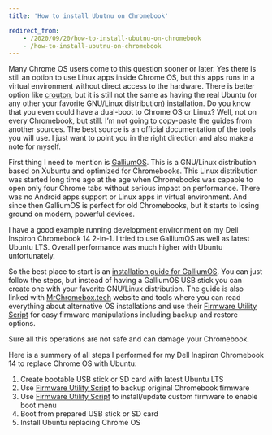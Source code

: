 ```yaml
---
title: 'How to install Ubutnu on Chromebook'

redirect_from:
    - /2020/09/20/how-to-install-ubutnu-on-chromebook
    - /how-to-install-ubutnu-on-chromebook
---
```


Many Chrome OS users come to this question sooner or later. Yes there is still an option to use Linux apps inside Chrome OS, but this apps runs in a virtual environment without direct access to the hardware. There is better option like [crouton](https://github.com/dnschneid/crouton), but it is still not the same as having the real Ubuntu (or any other your favorite GNU/Linux distribution) installation. Do you know that you even could have a dual-boot to Chrome OS or Linux? Well, not on every Chromebook, but still. I’m not going to copy-paste the guides from another sources. The best source is an official documentation of the tools you will use. I just want to point you in the right direction and also make a note for myself.

First thing I need to mention is [GalliumOS](https://galliumos.org/). This is a GNU/Linux distribution based on Xubuntu and optimized for Chromebooks. This Linux distribution was started long time ago at the age when Chromebooks was capable to open only four Chrome tabs without serious impact on performance. There was no Android apps support or Linux apps in virtual environment. And since then GalliumOS is perfect for old Chromebooks, but it starts to losing ground on modern, powerful devices.

I have a good example running development environment on my Dell Inspiron Chromebook 14 2-in-1. I tried to use GalliumOS as well as latest Ubuntu LTS. Overall performance was much higher with Ubuntu unfortunately.

So the best place to start is an [installation guide for GalliumOS](https://wiki.galliumos.org/Installing). You can just follow the steps, but instead of having a GalliumOS USB stick you can create one with your favorite GNU/Linux distribution. The guide is also linked with [MrChromebox.tech](https://mrchromebox.tech/) website and tools where you can read everything about alternative OS installations and use their [Firmware Utility Script](https://mrchromebox.tech/#fwscript) for easy firmware manipulations including backup and restore options.

Sure all this operations are not safe and can damage your Chromebook.

Here is a summery of all steps I performed for my Dell Inspiron Chromebook 14 to replace Chrome OS with Ubuntu:

1. Create bootable USB stick or SD card with latest Ubuntu LTS
2. Use [Firmware Utility Script](https://mrchromebox.tech/#fwscript) to backup original Chromebook firmware
3. Use [Firmware Utility Script](https://mrchromebox.tech/#fwscript) to install/update custom firmware to enable boot menu
4. Boot from prepared USB stick or SD card
5. Install Ubuntu replacing Chrome OS